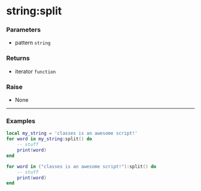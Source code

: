 # string:split

### Parameters

* pattern `string`

### Returns

* iterator `function`

### Raise

* None

---

### Examples

```lua
local my_string = 'classes is an awesome script!'
for word in my_string:split() do
    -- stuff
    print(word)
end
```

```lua
for word in ("classes is an awesome script!"):split() do
    -- stuff
    print(word)
end
```
